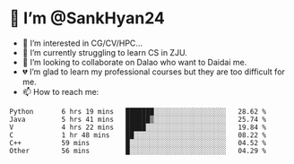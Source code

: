 # 👋 I’m @SankHyan24

- 👀 I’m interested in CG/CV/HPC...
- 🌱 I’m currently struggling to learn CS in ZJU.
- 💞️ I’m looking to collaborate on Dalao who want to Daidai me.
- 💔 I’m glad to learn my professional courses but they are too difficult for me.
- 📫 How to reach me:


<!---
SankHyan24/SankHyan24 is a ✨ special ✨ repository because its `README.md` (this file) appears on your GitHub profile.
You can click the Preview link to take a look at your changes.
--->
<!--START_SECTION:waka-->

```text
Python       6 hrs 19 mins   ███████░░░░░░░░░░░░░░░░░░   28.62 %
Java         5 hrs 41 mins   ██████▒░░░░░░░░░░░░░░░░░░   25.74 %
V            4 hrs 22 mins   █████░░░░░░░░░░░░░░░░░░░░   19.84 %
C            1 hr 48 mins    ██░░░░░░░░░░░░░░░░░░░░░░░   08.22 %
C++          59 mins         █░░░░░░░░░░░░░░░░░░░░░░░░   04.52 %
Other        56 mins         █░░░░░░░░░░░░░░░░░░░░░░░░   04.29 %
```

<!--END_SECTION:waka-->

